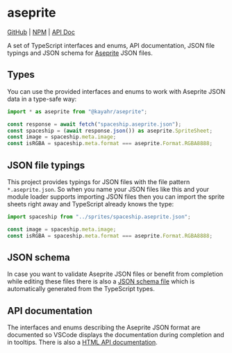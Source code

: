 aseprite
========

[GitHub] | [NPM] | [API Doc]

A set of TypeScript interfaces and enums, API documentation, JSON file typings and JSON schema for [Aseprite] JSON files.

Types
-----

You can use the provided interfaces and enums to work with Aseprite JSON data in a type-safe way:

```typescript
import * as aseprite from "@kayahr/aseprite";

const response = await fetch("spaceship.aseprite.json");
const spaceship = (await response.json()) as aseprite.SpriteSheet;
const image = spaceship.meta.image;
const isRGBA = spaceship.meta.format === aseprite.Format.RGBA8888;
```

JSON file typings
-----------------

This project provides typings for JSON files with the file pattern `*.aseprite.json`. So when you name your JSON files like this and your module loader supports importing JSON files then you can import the sprite sheets right away and TypeScript already knows the type:

```typescript
import spaceship from "../sprites/spaceship.aseprite.json";

const image = spaceship.meta.image;
const isRGBA = spaceship.meta.format === aseprite.Format.RGBA8888;
```

JSON schema
-----------

In case you want to validate Aseprite JSON files or benefit from completion while editing these files there is also a [JSON schema file](https://kayahr.github.io/aseprite/aseprite.schema.json) which is automatically generated from the TypeScript types.

API documentation
-----------------

The interfaces and enums describing the Aseprite JSON format are documented so VSCode displays the documentation during completion and in tooltips. There is also a [HTML API documentation](https://kayahr.github.io/aseprite/).


[API Doc]: https://kayahr.github.io/aseprite/
[GitHub]: https://github.com/kayahr/aseprite
[NPM]: https://www.npmjs.com/package/@kayahr/aseprite
[Aseprite]: https://www.aseprite.org/
